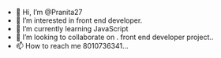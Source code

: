 - 👋 Hi, I’m @Pranita27
- 👀 I’m interested in  front end developer.
- 🌱 I’m currently learning JavaScript
- 💞️ I’m looking to collaborate on . front end developer project..
- 📫 How to reach me 8010736341...

<!---
Vviimmaa/Vviimmaa is a ✨ special ✨ repository because its `README.md` (this file) appears on your GitHub profile.
You can click the Preview link to take a look at your changes.
--->
